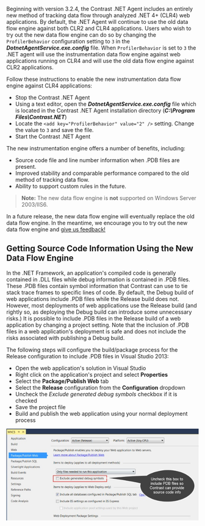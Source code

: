 <!--
title: "Instrumentation .NET Agent Data Flow Engine"
description: "Instrumentation .NET Agent Data Flow Engine"
tags: "microsoft Instrumentation agent installation .Net"
-->

Beginning with version 3.2.4, the Contrast .NET Agent includes an entirely new method of tracking data flow through analyzed .NET 4+ (CLR4) web applications.  By default, the .NET Agent will continue to use the old data flow engine against both CLR2 and CLR4 applications.  Users who wish to try out the new data flow engine can do so by changing the ```ProfilerBehavior``` configuration setting to ```3``` in the ***DotnetAgentService.exe.config*** file.  When ```ProfilerBehavior``` is set to ```3``` the .NET agent will use the instrumentation data flow engine against web applications running on CLR4 and will use the old data flow engine against CLR2 applications. 

Follow these instructions to enable the new instrumentation data flow engine against CLR4 applications:

* Stop the Contrast .NET Agent
* Using a text editor, open the ***DotnetAgentService.exe.config*** file which is located in the Contrast .NET Agent installation directory (***C:\Program Files\Contrast.NET***)
* Locate the ```<add key="ProfilerBehavior" value="2" />``` setting.  Change the value to ```3``` and save the file.
* Start the Contrast .NET Agent

The new instrumentation engine offers a number of benefits, including: 

* Source code file and line number information when .PDB files are present.
* Improved stability and comparable performance compared to the old method of tracking data flow.
* Ability to support custom rules in the future.

> **Note:** The new data flow engine is **not** supported on Windows Server 2003/IIS6.

In a future release, the new data flow engine will eventually replace the old data flow engine.  In the meantime, we encourage you to try out the new data flow engine and [give us feedback!](mailto:support@contrastsecurity.com)

## Getting Source Code Information Using the New Data Flow Engine

In the .NET Framework, an application's compiled code is generally contained in .DLL files while debug information is contained in .PDB files.  These .PDB files contain symbol information that Contrast can use to tie stack trace frames to specific lines of code.  By default, the Debug build of web applications include .PDB files while the Release build does not.  However, most deployments of web applications use the Release build (and rightly so, as deploying the Debug build can introduce some unnecessary risks.)  It is possible to include .PDB files in the Release build of a web application by changing a project setting.  Note that the inclusion of .PDB files in a web application's deployment is safe and does not include the risks associated with publishing a Debug build.  

The following steps will configure the build/package process for the Release configuration to include .PDB files in Visual Studio 2013:

* Open the web application's solution in Visual Studio
* Right click on the application's project and select **Properties**
* Select the **Package/Publish Web** tab
* Select the **Release** configuration from the **Configuration** dropdown
* Uncheck the *Exclude generated debug symbols* checkbox if it is checked
* Save the project file
* Build and publish the web application using your normal deployment process 

<a href="assets/images/KB3-e14.jpg" rel="lightbox" title="Instrumentation Configuration"><img class="thumbnail" src="assets/images/KB3-e14.jpg"/></a>
